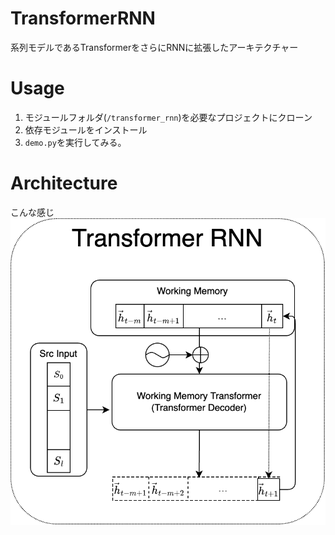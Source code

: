 # TransformerRNN
系列モデルであるTransformerをさらにRNNに拡張したアーキテクチャー

# Usage
1. モジュールフォルダ(`/transformer_rnn`)を必要なプロジェクトにクローン  
2. 依存モジュールをインストール  
3. `demo.py`を実行してみる。  

# Architecture  
こんな感じ
![architecture](archtecture.png)